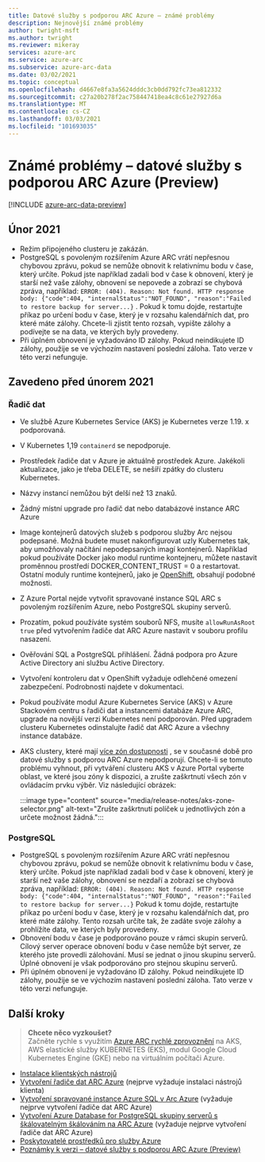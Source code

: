 ```yaml
---
title: Datové služby s podporou ARC Azure – známé problémy
description: Nejnovější známé problémy
author: twright-msft
ms.author: twright
ms.reviewer: mikeray
services: azure-arc
ms.service: azure-arc
ms.subservice: azure-arc-data
ms.date: 03/02/2021
ms.topic: conceptual
ms.openlocfilehash: d4667e8fa3a5624dddc3cb0dd792fc73ea812332
ms.sourcegitcommit: c27a20b278f2ac758447418ea4c8c61e27927d6a
ms.translationtype: MT
ms.contentlocale: cs-CZ
ms.lasthandoff: 03/03/2021
ms.locfileid: "101693035"
---
```

# <a name="known-issues---azure-arc-enabled-data-services-preview"></a>Známé problémy – datové služby s podporou ARC Azure (Preview)

[!INCLUDE [azure-arc-data-preview](../../../includes/azure-arc-data-preview.md)]

## <a name="february-2021"></a>Únor 2021


- Režim připojeného clusteru je zakázán.
- PostgreSQL s povoleným rozšířením Azure ARC vrátí nepřesnou chybovou zprávu, pokud se nemůže obnovit k relativnímu bodu v čase, který určíte. Pokud jste například zadali bod v čase k obnovení, který je starší než vaše zálohy, obnovení se nepovede a zobrazí se chybová zpráva, například: `ERROR: (404). Reason: Not found. HTTP response body: {"code":404, "internalStatus":"NOT_FOUND", "reason":"Failed to restore backup for server...}` . Pokud k tomu dojde, restartujte příkaz po určení bodu v čase, který je v rozsahu kalendářních dat, pro které máte zálohy. Chcete-li zjistit tento rozsah, vypište zálohy a podívejte se na data, ve kterých byly provedeny.
- Při úplném obnovení je vyžadováno ID zálohy. Pokud neindikujete ID zálohy, použije se ve výchozím nastavení poslední záloha. Tato verze v této verzi nefunguje.

## <a name="introduced-prior-to-february-2021"></a>Zavedeno před únorem 2021

### <a name="data-controller"></a>Řadič dat

- Ve službě Azure Kubernetes Service (AKS) je Kubernetes verze 1.19. x podporovaná.
- V Kubernetes 1,19 `containerd` se nepodporuje.
- Prostředek řadiče dat v Azure je aktuálně prostředek Azure. Jakékoli aktualizace, jako je třeba DELETE, se nešíří zpátky do clusteru Kubernetes.
- Názvy instancí nemůžou být delší než 13 znaků.
- Žádný místní upgrade pro řadič dat nebo databázové instance ARC Azure
- Image kontejnerů datových služeb s podporou služby Arc nejsou podepsané.  Možná budete muset nakonfigurovat uzly Kubernetes tak, aby umožňovaly načítání nepodepsaných imagí kontejnerů.  Například pokud používáte Docker jako modul runtime kontejneru, můžete nastavit proměnnou prostředí DOCKER_CONTENT_TRUST = 0 a restartovat.  Ostatní moduly runtime kontejnerů, jako je [OpenShift](https://docs.openshift.com/container-platform/4.5/openshift_images/image-configuration.html#images-configuration-file_image-configuration), obsahují podobné možnosti.
- Z Azure Portal nejde vytvořit spravované instance SQL ARC s povoleným rozšířením Azure, nebo PostgreSQL skupiny serverů.
- Prozatím, pokud používáte systém souborů NFS, musíte `allowRunAsRoot` `true` před vytvořením řadiče dat ARC Azure nastavit v souboru profilu nasazení.
- Ověřování SQL a PostgreSQL přihlášení.  Žádná podpora pro Azure Active Directory ani službu Active Directory.
- Vytvoření kontroleru dat v OpenShift vyžaduje odlehčené omezení zabezpečení.  Podrobnosti najdete v dokumentaci.
- Pokud používáte modul Azure Kubernetes Service (AKS) v Azure Stackovém centru s řadiči dat a instancemi databáze Azure ARC, upgrade na novější verzi Kubernetes není podporován. Před upgradem clusteru Kubernetes odinstalujte řadič dat ARC Azure a všechny instance databáze.
- AKS clustery, které mají [více zón dostupnosti](../../aks/availability-zones.md) , se v současné době pro datové služby s podporou ARC Azure nepodporují. Chcete-li se tomuto problému vyhnout, při vytváření clusteru AKS v Azure Portal vyberte oblast, ve které jsou zóny k dispozici, a zrušte zaškrtnutí všech zón v ovládacím prvku výběr. Viz následující obrázek:

   :::image type="content" source="media/release-notes/aks-zone-selector.png" alt-text="Zrušte zaškrtnutí políček u jednotlivých zón a určete možnost žádná.":::

### <a name="postgresql"></a>PostgreSQL

- PostgreSQL s povoleným rozšířením Azure ARC vrátí nepřesnou chybovou zprávu, pokud se nemůže obnovit k relativnímu bodu v čase, který určíte. Pokud jste například zadali bod v čase k obnovení, který je starší než vaše zálohy, obnovení se nezdaří a zobrazí se chybová zpráva, například: `ERROR: (404). Reason: Not found. HTTP response body: {"code":404, "internalStatus":"NOT_FOUND", "reason":"Failed to restore backup for server...}`
Pokud k tomu dojde, restartujte příkaz po určení bodu v čase, který je v rozsahu kalendářních dat, pro které máte zálohy. Tento rozsah určíte tak, že zadáte svoje zálohy a prohlížíte data, ve kterých byly provedeny.
- Obnovení bodu v čase je podporováno pouze v rámci skupin serverů. Cílový server operace obnovení bodu v čase nemůže být server, ze kterého jste provedli zálohování. Musí se jednat o jinou skupinu serverů. Úplné obnovení je však podporováno pro stejnou skupinu serverů.
- Při úplném obnovení je vyžadováno ID zálohy. Pokud neindikujete ID zálohy, použije se ve výchozím nastavení poslední záloha. Tato verze v této verzi nefunguje.

## <a name="next-steps"></a>Další kroky

> **Chcete něco vyzkoušet?**  
> Začněte rychle s využitím [Azure ARC rychlé zprovoznění](https://azurearcjumpstart.io/azure_arc_jumpstart/azure_arc_data/) na AKS, AWS elastické služby KUBERNETES (EKS), modul Google Cloud Kubernetes Engine (GKE) nebo na virtuálním počítači Azure.

- [Instalace klientských nástrojů](install-client-tools.md)
- [Vytvoření řadiče dat ARC Azure](create-data-controller.md) (nejprve vyžaduje instalaci nástrojů klienta)
- [Vytvoření spravované instance Azure SQL v Arc Azure](create-sql-managed-instance.md) (vyžaduje nejprve vytvoření řadiče dat ARC Azure)
- [Vytvoření Azure Database for PostgreSQL skupiny serverů s škálovatelným škálováním na ARC Azure](create-postgresql-hyperscale-server-group.md) (vyžaduje nejprve vytvoření řadiče dat ARC Azure)
- [Poskytovatelé prostředků pro služby Azure](../../azure-resource-manager/management/azure-services-resource-providers.md)
- [Poznámky k verzi – datové služby s podporou ARC Azure (Preview)](release-notes.md)
